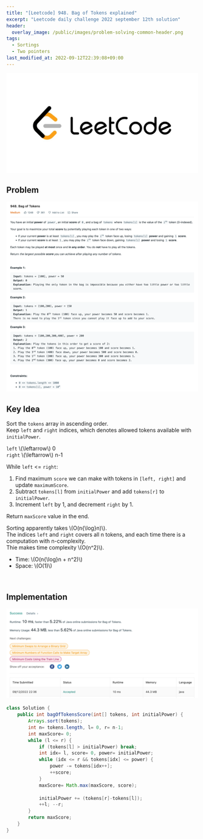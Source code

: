 ```yaml
---
title: "[Leetcode] 948. Bag of Tokens explained"
excerpt: "Leetcode daily challenge 2022 september 12th solution"
header:
  overlay_image: /public/images/problem-solving-common-header.png
tags:
  - Sortings
  - Two pointers
last_modified_at: 2022-09-12T22:39:08+09:00
---
```


<a href="https://leetcode.com/">
    <img src="/public/images/leetcode-logo.jpeg"/>
</a>

## Problem

<a href="https://leetcode.com/problems/bag-of-tokens/">
    <img src="/public/images/leetcode-948.png"/>
</a>

<br/>

## Key Idea

Sort the `tokens` array in ascending order.  
Keep `left` and `right` indices, which denotes allowed tokens available with `initialPower`.  

`left` \\(\leftarrow\\) 0  
`right` \\(\leftarrow\\) n-1  

While `left` <= `right`:  
1. Find maximum `score` we can make with tokens in `[left, right]` and update `maximumScore`.
2. Subtract `tokens[l]` from `initialPower` and add `tokens[r]` to `initialPower`.
3. Increment `left` by 1, and decrement `right` by 1.

Return `maxScore` value in the end.

Sorting apparently takes \\(O(n{\log}n)\\).  
The indices `left` and `right` covers all n tokens, and each time there is a computation with n-complexity.  
Thie makes time complexity \\(O(n^2)\\).

- Time: \\(O(n{\log}n + n^2)\\)
- Space: \\(O(1)\\)

<br/>

## Implementation

<img src="/public/images/leetcode-948-result.png"/>

```java
class Solution {
    public int bagOfTokensScore(int[] tokens, int initialPower) {
        Arrays.sort(tokens);
        int n= tokens.length, l= 0, r= n-1;
        int maxScore= 0;
        while (l <= r) {
            if (tokens[l] > initialPower) break;
            int idx= l, score= 0, power= initialPower;
            while (idx <= r && tokens[idx] <= power) {
                power -= tokens[idx++];
                ++score;
            }
            maxScore= Math.max(maxScore, score);

            initialPower += (tokens[r]-tokens[l]);
            ++l; --r;
        }
        return maxScore;
    }
}
```